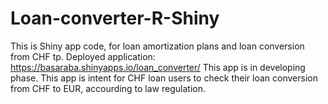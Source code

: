 # Loan-converter-R-Shiny
This is Shiny app code, for loan amortization plans and loan conversion from CHF tp. 
Deployed application: https://basaraba.shinyapps.io/loan_converter/
This app is in developing phase. This app is intent for CHF loan users to check their loan conversion from CHF to EUR, accourding to law regulation.
